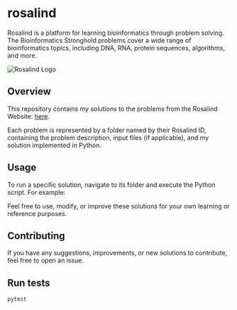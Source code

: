 # rosalind
Rosalind is a platform for learning bioinformatics through problem solving. The Bioinformatics Stronghold problems cover a wide range of bioinformatics topics, including DNA, RNA, protein sequences, algorithms, and more.

![Rosalind Logo](https://rosalind.info/static/img/logo.png)

## Overview

[here]: https://rosalind.info/problems/prtm/

This repository contains my solutions to the problems from the Rosalind Website: [here].

Each problem is represented by a folder named by their Rosalind ID, containing the problem description, input files (if applicable), and my solution implemented in Python.

## Usage

To run a specific solution, navigate to its folder and execute the Python script. For example:

Feel free to use, modify, or improve these solutions for your own learning or reference purposes.

## Contributing

If you have any suggestions, improvements, or new solutions to contribute, feel free to open an issue.

## Run tests
```
pytest
```
